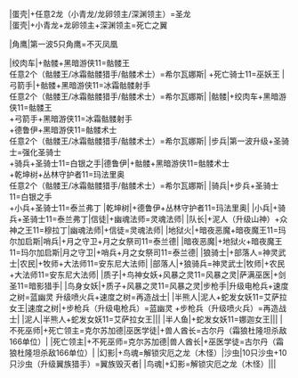 
|蛋壳|+任意2龙（小青龙/龙卵领主/深渊领主）=圣龙  
|蛋壳|+小青龙+龙卵领主+深渊领主=死亡之翼

|角鹰|第一波5只角鹰=不灭凤凰

|绞肉车|+骷髅+黑暗游侠11=骷髅王  
任意2个（骷髅王/冰霜骷髅猎手/骷髅术士）=希尔瓦娜斯|
+死亡骑士11=巫妖王
|弓箭手|+骷髅+黑暗游侠11=冰霜骷髅射手  
任意2个（骷髅王/冰霜骷髅猎手/骷髅术士）=希尔瓦娜斯|
|骷髅|+绞肉车+黑暗游侠11=骷髅王  
+弓箭手+黑暗游侠11=冰霜骷髅射手  
+德鲁伊+黑暗游侠11=骷髅术士  
任意2个（骷髅王/冰霜骷髅猎手/骷髅术士）=希尔瓦娜斯|
|步兵|第一波升级+圣骑士=强化圣骑士             
+骑兵+圣骑士11=白银之手|德鲁伊|+骷髅+黑暗游侠11=骷髅术士             
+乾坤树+丛林守护者11=玛法里奥             
任意2个（骷髅王/冰霜骷髅猎手/骷髅术士）=希尔瓦娜斯|
|骑兵|+步兵+圣骑士11=白银之手             
+小兵+圣骑士11=泰兰弗丁
|乾坤树|+德鲁伊+丛林守护者11=玛法里奥|
|小兵|+骑兵+圣骑士11=泰兰弗丁|信徒|+幽魂法师=灵魂法师|
|队长|+泥人（升级山神）+众神之王11=穆拉丁|幽魂法师|+信徒=灵魂法师|
|地狱火|+暗夜恶魔+暗夜魔王11=玛尔加启斯|哨兵|+月之守卫+月之女祭司11=泰兰德|
|暗夜恶魔|+地狱火+暗夜魔王11=玛尔加启斯|月之守卫|+哨兵+月之女祭司11=泰兰德|
|狼骑士|+部落人=神灵武士|农民|+牧师+大法师11=安东尼大法师|
|部落人|+狼骑兵=神灵武士|牧师|+农民+大法师11=安东尼大法师|
|质子|+鸟神女妖+风暴之灵11=风暴之灵|萨满巫医|+剑圣11=暗影猎手|
|鸟身女妖|+质子+风暴之灵11=风暴之灵|步枪手|升级电枪兵+速度之树=蓝幽灵             升级喷火兵+速度之树=再造战士|
|半熊人|泥人+蛇发女妖11=艾萨拉女王|速度之树|+步枪兵（升级电枪兵）=蓝幽灵             +步枪兵（升级喷火兵）=再造战士|
|泥人|半熊人+蛇发女妖11=艾萨拉女王|||
|半人鱼|+蛇发女妖11=娜迦女王|||
|不死巫师|+死亡领主=克尔苏加德|巫医学徒|+兽人酋长=古尔丹（霜狼杜隆坦杀敌166单位）|
|死亡领主|+不死巫师=克尔苏加德|兽人酋长|+巫医学徒=古尔丹（霜狼杜隆坦杀敌166单位）|
|幻影|+鸟魂=解锁灾厄之龙（木怪）|沙虫|10只沙虫+10只沙虫（升级翼族猎手）=翼族毁灭者|
|鸟魂|+幻影=解锁灾厄之龙（木怪）|||